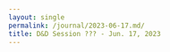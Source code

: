 ```yaml
---
layout: single
permalink: /journal/2023-06-17.md/
title: D&D Session ??? - Jun. 17, 2023
---
```


## 



